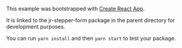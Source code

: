 This example was bootstrapped with [Create React App](https://github.com/facebook/create-react-app).

It is linked to the jr-stepper-form package in the parent directory for development purposes.

You can run `yarn install` and then `yarn start` to test your package.
